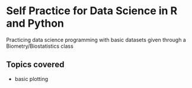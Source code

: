# Self Practice for Data Science in R and Python

Practicing data science programming with basic datasets given through a Biometry/Biostatistics class

## Topics covered
* basic plotting
